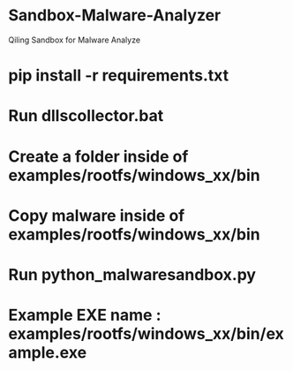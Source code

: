 # Sandbox-Malware-Analyzer
Qiling Sandbox for Malware Analyze

# pip install -r requirements.txt
# Run dllscollector.bat
# Create a folder inside of examples/rootfs/windows_xx/bin
# Copy malware inside of examples/rootfs/windows_xx/bin
# Run python_malwaresandbox.py
# Example EXE name : examples/rootfs/windows_xx/bin/example.exe
